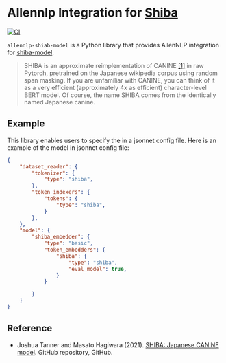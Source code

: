 # Allennlp Integration for [Shiba](https://github.com/octanove/shiba)

[![CI](https://github.com/shunk031/allennlp-shiba-model/actions/workflows/ci.yml/badge.svg)](https://github.com/shunk031/allennlp-shiba-model/actions/workflows/ci.yml)

`allennlp-shiab-model` is a Python library that provides AllenNLP integration for [shiba-model](https://pypi.org/project/shiba-model/).

> SHIBA is an approximate reimplementation of CANINE [[1]](https://github.com/octanove/shiba#1) in raw Pytorch, pretrained on the Japanese wikipedia corpus using random span masking. If you are unfamiliar with CANINE, you can think of it as a very efficient (approximately 4x as efficient) character-level BERT model. Of course, the name SHIBA comes from the identically named Japanese canine.

## Example

This library enables users to specify the in a jsonnet config file. Here is an example of the model in jsonnet config file:

```json
{
    "dataset_reader": {
        "tokenizer": {
            "type": "shiba",
        },
        "token_indexers": {
            "tokens": {
                "type": "shiba",
            }
        },
    },
    "model": {
        "shiba_embedder": {
            "type": "basic",
            "token_embedders": {
                "shiba": {
                    "type": "shiba",
                    "eval_model": true,
                }
            }

        }
    }
}
```


## Reference

- Joshua Tanner and Masato Hagiwara (2021). [SHIBA: Japanese CANINE model](https://github.com/octanove/shiba). GitHub repository, GitHub.

